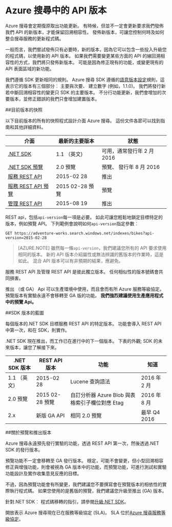 <properties
   pageTitle="Azure 搜尋的 API 版本 |Microsoft Azure |搜尋 API"
   description="Azure 搜尋 REST Api 和.NET sdk 的用戶端文件庫的版本原則。"
   services="search"
   documentationCenter=""
   authors="brjohnstmsft"
   manager="pablocas"
   editor=""/>

<tags
   ms.service="search"
   ms.devlang="dotnet"
   ms.workload="search"
   ms.topic="article"
   ms.tgt_pltfrm="na"
   ms.date="08/16/2016"
   ms.author="brjohnst"/>

# <a name="api-versions-in-azure-search"></a>Azure 搜尋中的 API 版本

Azure 搜尋會定期復原取出功能更新。 有時候，但並不一定會更新要求我們發佈我們 API 的新版本，才能保留回溯相容性。 發佈新版本，可讓您控制何時及如何整合搜尋服務的更新程式碼。

一般而言，我們嘗試發佈只有必要時，新的版本，因為它可以包含一些投入升級您的程式碼，以使用新的 API 版本。 如果我們需要變更某些方面的 API 的線回溯相容性的方式，我們將只發佈新版本。 可能是因為修正現有的功能，或變更現有的 API 表面區域的新功能。

我們遵循 SDK 更新相同的規則。 Azure 搜尋 SDK 遵循的[語意版本設定](http://semver.org/)規則，這表示它的版本有三個部分︰ 主要與次要、 建立數字 (例如，1.1.0)。 我們將發行新若中斷回溯相容性的變更只 SDK 的主要版本。 不分行功能更新，我們會增加的次要版本，並修正錯誤的我們只會增加建置版本。

##<a name="snapshot-of-current-versions"></a>目前版本的快照 

以下目前版本的所有的快照程式設計介面 Azure 搜尋。 這份文件各節可以找到指南和其他詳細資料。

介面|最新的主要版本|狀態
----------|-------------------------|------
[.NET SDK](https://msdn.microsoft.com/library/azure/dn951165.aspx)|1.1 （英文)|可用，通常發行年 2 月 2016
[.NET SDK 預覽](https://msdn.microsoft.com/library/mt761536%28v=azure.103%29.aspx)|2.0 預覽|預覽、 發行年 8 月 2016
[服務 REST API](https://msdn.microsoft.com/library/azure/dn798935.aspx)|2015-02 28|推出
[服務 REST API 預覽](search-api-2015-02-28-preview.md)|2015 02-28 預覽|預覽
[管理 REST API](https://msdn.microsoft.com/library/azure/dn832684.aspx)|2015-08 19|推出

REST api，包括`api-version`每一項是必要。 如此可讓您輕鬆地鎖定目標特定的版本，例如預覽 API。 下列範例會說明如何`api-version`指定參數︰

    GET https://adventure-works.search.windows.net/indexes/bikes?api-version=2015-02-28

> [AZURE.NOTE] 雖然每一條`api-version`，我們建議您所有的 API 要求使用相同的版本。 新的 API 版本介紹屬性或無法辨識的舊版本的作業時，這是如此。 混合 API 版本可以有非預期的結果，應避免。
> 
服務 REST API 及管理 REST API 是彼此獨立版本。 任何相似性的版本號碼會共同損害。

推出 （或 GA） Api 可以生產環境中使用，而且會而有所 Azure 服務等級協定。 預覽版本有實驗永遠不會移轉至 GA 版的功能。 **我們強烈建議使用生產應用程式中的預覽 Api。**

##<a name="sdk-version-roadmap"></a>SDK 版本的藍圖

每個版本的.NET SDK 目標服務 REST API 的特定版本。 功能會導入 REST API 中第一次，和在 SDK，則實作。

.NET SDK 現在推出，而工作已在進行中的下一個版本。 下表的外觀; SDK 的未來版本，讓您了解接下來。

.NET SDK 版本|REST API 版本|功能|知道
----------------|----------------|--------|---
1.1 （英文)|2015-02 28|Lucene 查詢語法|2016 年 2 月
2.0 預覽|2015 02-28 預覽|自訂分析器 Azure Blob 與表格索引子欄位對應 Etag|2016 年 8 月
2.x|新版 GA API|相同 2.0 預覽|最早 Q4 2016

##<a name="about-preview-and-generally-available-versions"></a>關於預覽和推出版本

Azure 搜尋永遠預先發行實驗的功能，透過 REST API 第一次，然後透過.NET SDK 的發行版本。

預覽功能不一定會移轉至 GA 發行版本。 穩定，可能不會變更，但小型回溯相容修正與增強功能，則會被視為 GA 版本中的功能，而預覽功能，可進行測試和實驗功能設計及實作收集意見反應的目標。 

不過，因為預覽功能會有所變更，我們建議您不要撰寫會在預覽版本的相依性的實際執行程式碼。 如果您使用的是舊版的預覽，我們建議您升級至推出 (GA) 版本。 

針對.NET SDK︰ 程式碼移轉的指引，請參閱[升級.NET SDK](search-dotnet-sdk-migration.md)。

開放表示 Azure 搜尋現在已在服務等級協定 (SLA)。 SLA 位於[Azure 搜尋服務等級協定](https://azure.microsoft.com/support/legal/sla/search/v1_0/)。

